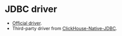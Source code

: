 # JDBC driver

- [Official driver](https://github.com/yandex/clickhouse-jdbc).
- Third-party driver from [ClickHouse-Native-JDBC](https://github.com/housepower/ClickHouse-Native-JDBC).


